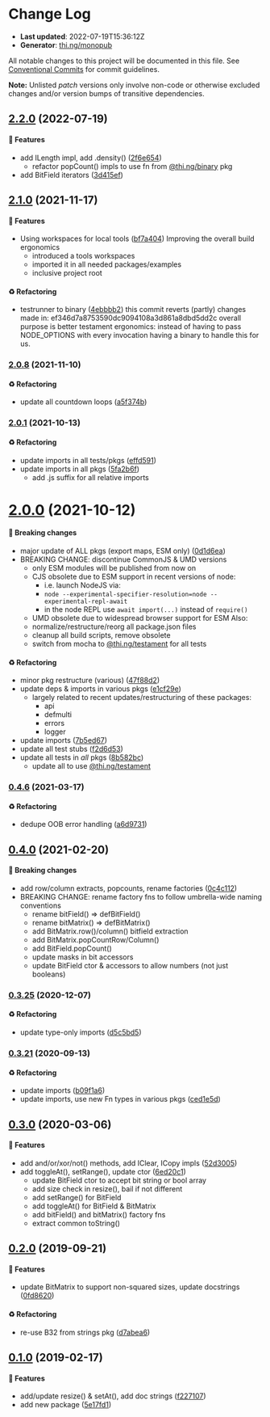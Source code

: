 # Change Log

- **Last updated**: 2022-07-19T15:36:12Z
- **Generator**: [thi.ng/monopub](https://thi.ng/monopub)

All notable changes to this project will be documented in this file.
See [Conventional Commits](https://conventionalcommits.org/) for commit guidelines.

**Note:** Unlisted _patch_ versions only involve non-code or otherwise excluded changes
and/or version bumps of transitive dependencies.

## [2.2.0](https://github.com/thi-ng/umbrella/tree/@thi.ng/bitfield@2.2.0) (2022-07-19)

#### 🚀 Features

- add ILength impl, add .density() ([2f6e654](https://github.com/thi-ng/umbrella/commit/2f6e654))
  - refactor popCount() impls to use fn from [@thi.ng/binary](https://github.com/thi-ng/umbrella/tree/main/packages/binary) pkg
- add BitField iterators ([3d415ef](https://github.com/thi-ng/umbrella/commit/3d415ef))

## [2.1.0](https://github.com/thi-ng/umbrella/tree/@thi.ng/bitfield@2.1.0) (2021-11-17)

#### 🚀 Features

- Using workspaces for local tools ([bf7a404](https://github.com/thi-ng/umbrella/commit/bf7a404))
  Improving the overall build ergonomics
  - introduced a tools workspaces
  - imported it in all needed packages/examples
  - inclusive project root

#### ♻️ Refactoring

- testrunner to binary ([4ebbbb2](https://github.com/thi-ng/umbrella/commit/4ebbbb2))
  this commit reverts (partly) changes made in:
  ef346d7a8753590dc9094108a3d861a8dbd5dd2c
  overall purpose is better testament ergonomics:
  instead of having to pass NODE_OPTIONS with every invocation
  having a binary to handle this for us.

### [2.0.8](https://github.com/thi-ng/umbrella/tree/@thi.ng/bitfield@2.0.8) (2021-11-10)

#### ♻️ Refactoring

- update all countdown loops ([a5f374b](https://github.com/thi-ng/umbrella/commit/a5f374b))

### [2.0.1](https://github.com/thi-ng/umbrella/tree/@thi.ng/bitfield@2.0.1) (2021-10-13)

#### ♻️ Refactoring

- update imports in all tests/pkgs ([effd591](https://github.com/thi-ng/umbrella/commit/effd591))
- update imports in all pkgs ([5fa2b6f](https://github.com/thi-ng/umbrella/commit/5fa2b6f))
  - add .js suffix for all relative imports

# [2.0.0](https://github.com/thi-ng/umbrella/tree/@thi.ng/bitfield@2.0.0) (2021-10-12)

#### 🛑 Breaking changes

- major update of ALL pkgs (export maps, ESM only) ([0d1d6ea](https://github.com/thi-ng/umbrella/commit/0d1d6ea))
- BREAKING CHANGE: discontinue CommonJS & UMD versions
  - only ESM modules will be published from now on
  - CJS obsolete due to ESM support in recent versions of node:
    - i.e. launch NodeJS via:
    - `node --experimental-specifier-resolution=node --experimental-repl-await`
    - in the node REPL use `await import(...)` instead of `require()`
  - UMD obsolete due to widespread browser support for ESM
  Also:
  - normalize/restructure/reorg all package.json files
  - cleanup all build scripts, remove obsolete
  - switch from mocha to [@thi.ng/testament](https://github.com/thi-ng/umbrella/tree/main/packages/testament) for all tests

#### ♻️ Refactoring

- minor pkg restructure (various) ([47f88d2](https://github.com/thi-ng/umbrella/commit/47f88d2))
- update deps & imports in various pkgs ([e1cf29e](https://github.com/thi-ng/umbrella/commit/e1cf29e))
  - largely related to recent updates/restructuring of these packages:
    - api
    - defmulti
    - errors
    - logger
- update imports ([7b5ed67](https://github.com/thi-ng/umbrella/commit/7b5ed67))
- update all test stubs ([f2d6d53](https://github.com/thi-ng/umbrella/commit/f2d6d53))
- update all tests in _all_ pkgs ([8b582bc](https://github.com/thi-ng/umbrella/commit/8b582bc))
  - update all to use [@thi.ng/testament](https://github.com/thi-ng/umbrella/tree/main/packages/testament)

### [0.4.6](https://github.com/thi-ng/umbrella/tree/@thi.ng/bitfield@0.4.6) (2021-03-17)

#### ♻️ Refactoring

- dedupe OOB error handling ([a6d9731](https://github.com/thi-ng/umbrella/commit/a6d9731))

## [0.4.0](https://github.com/thi-ng/umbrella/tree/@thi.ng/bitfield@0.4.0) (2021-02-20)

#### 🛑 Breaking changes

- add row/column extracts, popcounts, rename factories ([0c4c112](https://github.com/thi-ng/umbrella/commit/0c4c112))
- BREAKING CHANGE: rename factory fns to follow umbrella-wide naming conventions
  - rename bitField() => defBitField()
  - rename bitMatrix() => defBitMatrix()
  - add BitMatrix.row()/column() bitfield extraction
  - add BitMatrix.popCountRow/Column()
  - add BitField.popCount()
  - update masks in bit accessors
  - update BitField ctor & accessors to allow numbers (not just booleans)

### [0.3.25](https://github.com/thi-ng/umbrella/tree/@thi.ng/bitfield@0.3.25) (2020-12-07)

#### ♻️ Refactoring

- update type-only imports ([d5c5bd5](https://github.com/thi-ng/umbrella/commit/d5c5bd5))

### [0.3.21](https://github.com/thi-ng/umbrella/tree/@thi.ng/bitfield@0.3.21) (2020-09-13)

#### ♻️ Refactoring

- update imports ([b09f1a6](https://github.com/thi-ng/umbrella/commit/b09f1a6))
- update imports, use new Fn types in various pkgs ([ced1e5d](https://github.com/thi-ng/umbrella/commit/ced1e5d))

## [0.3.0](https://github.com/thi-ng/umbrella/tree/@thi.ng/bitfield@0.3.0) (2020-03-06)

#### 🚀 Features

- add and/or/xor/not() methods, add IClear, ICopy impls ([52d3005](https://github.com/thi-ng/umbrella/commit/52d3005))
- add toggleAt(), setRange(), update ctor ([6ed20c1](https://github.com/thi-ng/umbrella/commit/6ed20c1))
  - update BitField ctor to accept bit string or bool array
  - add size check in resize(), bail if not different
  - add setRange() for BitField
  - add toggleAt() for BitField & BitMatrix
  - add bitField() and bitMatrix() factory fns
  - extract common toString()

## [0.2.0](https://github.com/thi-ng/umbrella/tree/@thi.ng/bitfield@0.2.0) (2019-09-21)

#### 🚀 Features

- update BitMatrix to support non-squared sizes, update docstrings ([0fd8620](https://github.com/thi-ng/umbrella/commit/0fd8620))

#### ♻️ Refactoring

- re-use B32 from strings pkg ([d7abea6](https://github.com/thi-ng/umbrella/commit/d7abea6))

## [0.1.0](https://github.com/thi-ng/umbrella/tree/@thi.ng/bitfield@0.1.0) (2019-02-17)

#### 🚀 Features

- add/update resize() & setAt(), add doc strings ([f227107](https://github.com/thi-ng/umbrella/commit/f227107))
- add new package ([5e17fd1](https://github.com/thi-ng/umbrella/commit/5e17fd1))
